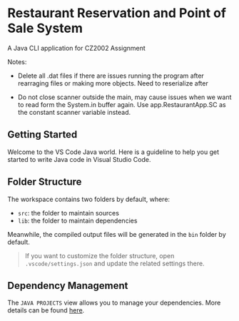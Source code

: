# Restaurant Reservation and Point of Sale System

A Java CLI application for CZ2002 Assignment

Notes:

- Delete all .dat files if there are issues running the program after rearraging files or making more objects. Need to reserialize after

- Do not close scanner outside the main, may cause issues when we want to read form the System.in buffer again. Use app.RestaurantApp.SC as the constant scanner variable instead.

## Getting Started

Welcome to the VS Code Java world. Here is a guideline to help you get started to write Java code in Visual Studio Code.

## Folder Structure

The workspace contains two folders by default, where:

- `src`: the folder to maintain sources
- `lib`: the folder to maintain dependencies

Meanwhile, the compiled output files will be generated in the `bin` folder by default.

> If you want to customize the folder structure, open `.vscode/settings.json` and update the related settings there.

## Dependency Management

The `JAVA PROJECTS` view allows you to manage your dependencies. More details can be found [here](https://github.com/microsoft/vscode-java-dependency#manage-dependencies).
